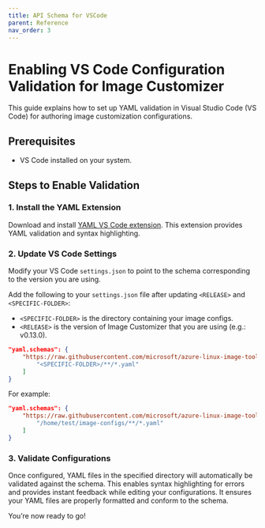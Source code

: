 ```yaml
---
title: API Schema for VSCode
parent: Reference
nav_order: 3
---
```


# Enabling VS Code Configuration Validation for Image Customizer

This guide explains how to set up YAML validation in Visual Studio Code (VS
Code) for authoring image customization configurations.

## Prerequisites

- VS Code installed on your system.

## Steps to Enable Validation

### 1. Install the YAML Extension

Download and install [YAML VS Code
extension](https://marketplace.visualstudio.com/items?itemName=redhat.vscode-yaml).
This extension provides YAML validation and syntax highlighting.

### 2. Update VS Code Settings

Modify your VS Code `settings.json` to point to the schema corresponding to the
version you are using.

Add the following to your `settings.json` file after updating `<RELEASE>` and
`<SPECIFIC-FOLDER>`:

- `<SPECIFIC-FOLDER>` is the directory containing your image configs.
- `<RELEASE>` is the version of Image Customizer that you are using (e.g.: v0.13.0).
```json
"yaml.schemas": {
    "https://raw.githubusercontent.com/microsoft/azure-linux-image-tools/refs/tags/<RELEASE>/toolkit/tools/imagecustomizerapi/schema.json": [
        "<SPECIFIC-FOLDER>/**/*.yaml"
    ]
}
```

For example:

```json
"yaml.schemas": {
    "https://raw.githubusercontent.com/microsoft/azure-linux-image-tools/refs/tags/v0.13.0/toolkit/tools/imagecustomizerapi/schema.json": [
        "/home/test/image-configs/**/*.yaml"
    ]
}
```

### 3. Validate Configurations

Once configured, YAML files in the specified directory will automatically be
validated against the schema. This enables syntax highlighting for errors and
provides instant feedback while editing your configurations. It ensures your
YAML files are properly formatted and conform to the schema.

You’re now ready to go!
